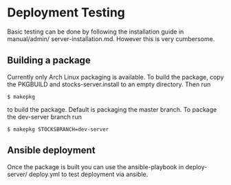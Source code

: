 # Deployment Testing

Basic testing can be done by following the installation guide in manual/admin/
server-installation.md. However this is very cumbersome. 

## Building a package

Currently only Arch Linux packaging is available. To build the package, copy the
PKGBUILD and stocks-server.install to an empty directory. Then run 

```
$ makepkg
```

to build the package. Default is packaging the master branch. To package the
dev-server branch run

```
$ makepkg STOCKSBRANCH=dev-server
```

## Ansible deployment

Once the package is built you can use the ansible-playbook in deploy-server/
deploy.yml to test deployment via ansible. 
